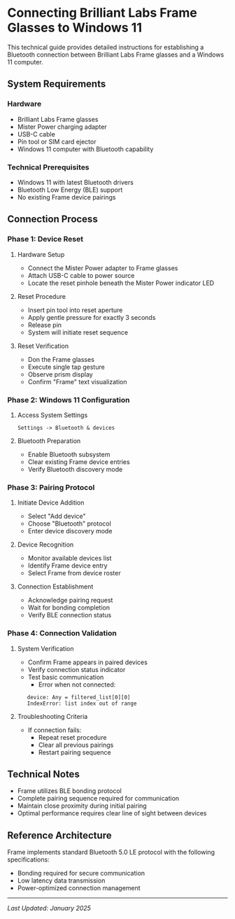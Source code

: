 # Connecting Brilliant Labs Frame Glasses to Windows 11

This technical guide provides detailed instructions for establishing a Bluetooth connection between Brilliant Labs Frame glasses and a Windows 11 computer.

## System Requirements

### Hardware
- Brilliant Labs Frame glasses
- Mister Power charging adapter
- USB-C cable
- Pin tool or SIM card ejector
- Windows 11 computer with Bluetooth capability

### Technical Prerequisites
- Windows 11 with latest Bluetooth drivers
- Bluetooth Low Energy (BLE) support
- No existing Frame device pairings

## Connection Process

### Phase 1: Device Reset
1. Hardware Setup
   - Connect the Mister Power adapter to Frame glasses
   - Attach USB-C cable to power source
   - Locate the reset pinhole beneath the Mister Power indicator LED

2. Reset Procedure
   - Insert pin tool into reset aperture
   - Apply gentle pressure for exactly 3 seconds
   - Release pin
   - System will initiate reset sequence

3. Reset Verification
   - Don the Frame glasses
   - Execute single tap gesture
   - Observe prism display
   - Confirm "Frame" text visualization

### Phase 2: Windows 11 Configuration
1. Access System Settings
   ```
   Settings -> Bluetooth & devices
   ```

2. Bluetooth Preparation
   - Enable Bluetooth subsystem
   - Clear existing Frame device entries
   - Verify Bluetooth discovery mode

### Phase 3: Pairing Protocol
1. Initiate Device Addition
   - Select "Add device"
   - Choose "Bluetooth" protocol
   - Enter device discovery mode

2. Device Recognition
   - Monitor available devices list
   - Identify Frame device entry
   - Select Frame from device roster

3. Connection Establishment
   - Acknowledge pairing request
   - Wait for bonding completion
   - Verify BLE connection status

### Phase 4: Connection Validation
1. System Verification
   - Confirm Frame appears in paired devices
   - Verify connection status indicator
   - Test basic communication
      - Error when not connected:
   ```
      device: Any = filtered_list[0][0]
      IndexError: list index out of range
   ```

2. Troubleshooting Criteria
   - If connection fails:
     - Repeat reset procedure
     - Clear all previous pairings
     - Restart pairing sequence

## Technical Notes

- Frame utilizes BLE bonding protocol
- Complete pairing sequence required for communication
- Maintain close proximity during initial pairing
- Optimal performance requires clear line of sight between devices

## Reference Architecture
Frame implements standard Bluetooth 5.0 LE protocol with the following specifications:
- Bonding required for secure communication
- Low latency data transmission
- Power-optimized connection management

---
*Last Updated: January 2025*